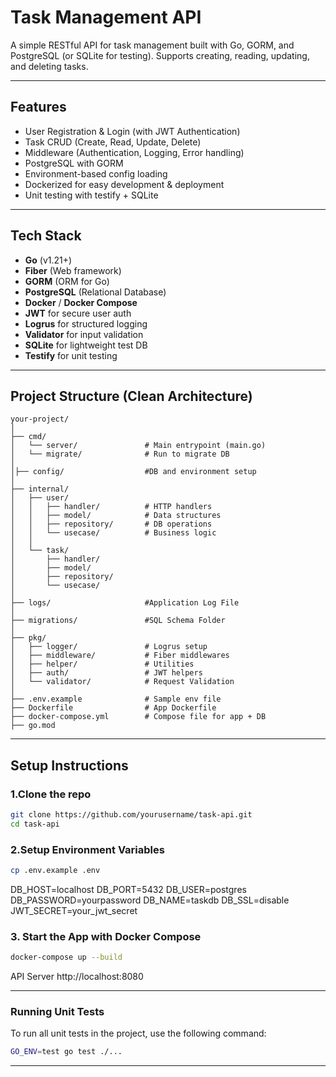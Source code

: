 # Task Management API

A simple RESTful API for task management built with Go, GORM, and PostgreSQL (or SQLite for testing). Supports creating, reading, updating, and deleting tasks.

---

## Features

- User Registration & Login (with JWT Authentication)
- Task CRUD (Create, Read, Update, Delete)
- Middleware (Authentication, Logging, Error handling)
- PostgreSQL with GORM
- Environment-based config loading
- Dockerized for easy development & deployment
- Unit testing with testify + SQLite 

---

## Tech Stack

- **Go** (v1.21+)
- **Fiber** (Web framework)
- **GORM** (ORM for Go)
- **PostgreSQL** (Relational Database)
- **Docker** / **Docker Compose**
- **JWT** for secure user auth
- **Logrus** for structured logging
- **Validator** for input validation
- **SQLite** for lightweight test DB
- **Testify** for unit testing

---

## Project Structure (Clean Architecture)
```
your-project/
│
├── cmd/
│   └── server/               # Main entrypoint (main.go)
│   └── migrate/              # Run to migrate DB
│
│├── config/                  #DB and environment setup
│
├── internal/
│   ├── user/
│   │   ├── handler/          # HTTP handlers
│   │   ├── model/            # Data structures
│   │   ├── repository/       # DB operations
│   │   └── usecase/          # Business logic
│   │
│   └── task/
│       ├── handler/
│       ├── model/
│       ├── repository/
│       └── usecase/
│
├── logs/                     #Application Log File
│
├── migrations/               #SQL Schema Folder
│
├── pkg/
│   ├── logger/               # Logrus setup
│   ├── middleware/           # Fiber middlewares
│   ├── helper/               # Utilities
│   ├── auth/                 # JWT helpers
│   └── validator/            # Request Validation
│
├── .env.example              # Sample env file
├── Dockerfile                # App Dockerfile
├── docker-compose.yml        # Compose file for app + DB
├── go.mod

```
---
## Setup Instructions

### 1.Clone the repo

```bash
git clone https://github.com/yourusername/task-api.git
cd task-api
```

### 2.Setup Environment Variables 

```bash
cp .env.example .env
```
DB_HOST=localhost
DB_PORT=5432
DB_USER=postgres
DB_PASSWORD=yourpassword
DB_NAME=taskdb
DB_SSL=disable
JWT_SECRET=your_jwt_secret

### 3. Start the App with Docker Compose
```bash
docker-compose up --build
```
API Server 
http://localhost:8080

---
### Running Unit Tests

To run all unit tests in the project, use the following command:

```bash
GO_ENV=test go test ./...
```
---
